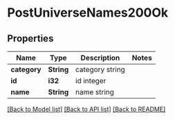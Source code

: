# PostUniverseNames200Ok

## Properties

Name | Type | Description | Notes
------------ | ------------- | ------------- | -------------
**category** | **String** | category string | 
**id** | **i32** | id integer | 
**name** | **String** | name string | 

[[Back to Model list]](../README.md#documentation-for-models) [[Back to API list]](../README.md#documentation-for-api-endpoints) [[Back to README]](../README.md)


